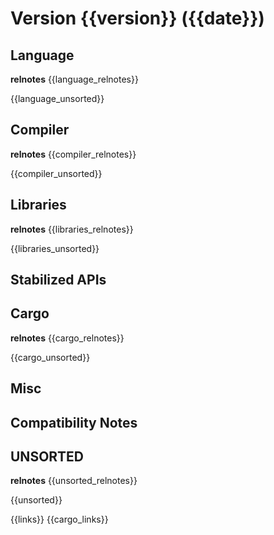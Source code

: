 Version {{version}} ({{date}})
==========================

Language
--------
**relnotes**
{{language_relnotes}}

{{language_unsorted}}

Compiler
--------
**relnotes**
{{compiler_relnotes}}

{{compiler_unsorted}}

Libraries
---------
**relnotes**
{{libraries_relnotes}}

{{libraries_unsorted}}

Stabilized APIs
---------------

Cargo
-----
**relnotes**
{{cargo_relnotes}}

{{cargo_unsorted}}

Misc
----

Compatibility Notes
-------------------

UNSORTED
--------
**relnotes**
{{unsorted_relnotes}}

{{unsorted}}

{{links}}
{{cargo_links}}


